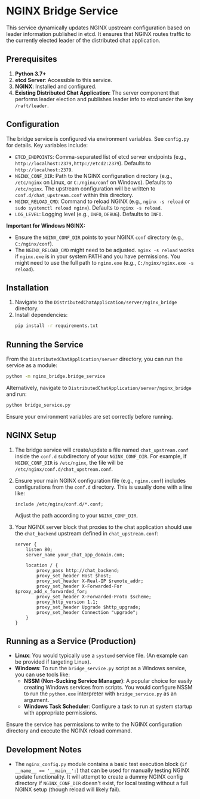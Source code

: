 # NGINX Bridge Service

This service dynamically updates NGINX upstream configuration based on leader information published in etcd. It ensures that NGINX routes traffic to the currently elected leader of the distributed chat application.

## Prerequisites

1.  **Python 3.7+**
2.  **etcd Server**: Accessible to this service.
3.  **NGINX**: Installed and configured.
4.  **Existing Distributed Chat Application**: The server component that performs leader election and publishes leader info to etcd under the key `/raft/leader`.

## Configuration

The bridge service is configured via environment variables. See `config.py` for details. Key variables include:

-   `ETCD_ENDPOINTS`: Comma-separated list of etcd server endpoints (e.g., `http://localhost:2379,http://etcd2:2379`). Defaults to `http://localhost:2379`.
-   `NGINX_CONF_DIR`: Path to the NGINX configuration directory (e.g., `/etc/nginx` on Linux, or `C:/nginx/conf` on Windows). Defaults to `/etc/nginx`. The upstream configuration will be written to `conf.d/chat_upstream.conf` within this directory.
-   `NGINX_RELOAD_CMD`: Command to reload NGINX (e.g., `nginx -s reload` or `sudo systemctl reload nginx`). Defaults to `nginx -s reload`.
-   `LOG_LEVEL`: Logging level (e.g., `INFO`, `DEBUG`). Defaults to `INFO`.

**Important for Windows NGINX:**
-   Ensure the `NGINX_CONF_DIR` points to your NGINX `conf` directory (e.g., `C:/nginx/conf`).
-   The `NGINX_RELOAD_CMD` might need to be adjusted. `nginx -s reload` works if `nginx.exe` is in your system PATH and you have permissions. You might need to use the full path to `nginx.exe` (e.g., `C:/nginx/nginx.exe -s reload`).

## Installation

1.  Navigate to the `DistributedChatApplication/server/nginx_bridge` directory.
2.  Install dependencies:
    ```bash
    pip install -r requirements.txt
    ```

## Running the Service

From the `DistributedChatApplication/server` directory, you can run the service as a module:

```bash
python -m nginx_bridge.bridge_service
```

Alternatively, navigate to `DistributedChatApplication/server/nginx_bridge` and run:

```bash
python bridge_service.py
```

Ensure your environment variables are set correctly before running.

## NGINX Setup

1.  The bridge service will create/update a file named `chat_upstream.conf` inside the `conf.d` subdirectory of your `NGINX_CONF_DIR`. For example, if `NGINX_CONF_DIR` is `/etc/nginx`, the file will be `/etc/nginx/conf.d/chat_upstream.conf`.

2.  Ensure your main NGINX configuration file (e.g., `nginx.conf`) includes configurations from the `conf.d` directory. This is usually done with a line like:
    ```nginx
    include /etc/nginx/conf.d/*.conf;
    ```
    Adjust the path according to your `NGINX_CONF_DIR`.

3.  Your NGINX server block that proxies to the chat application should use the `chat_backend` upstream defined in `chat_upstream.conf`:
    ```nginx
    server {
        listen 80;
        server_name your_chat_app_domain.com;

        location / {
            proxy_pass http://chat_backend;
            proxy_set_header Host $host;
            proxy_set_header X-Real-IP $remote_addr;
            proxy_set_header X-Forwarded-For $proxy_add_x_forwarded_for;
            proxy_set_header X-Forwarded-Proto $scheme;
            proxy_http_version 1.1;
            proxy_set_header Upgrade $http_upgrade;
            proxy_set_header Connection "upgrade";
        }
    }
    ```

## Running as a Service (Production)

-   **Linux**: You would typically use a `systemd` service file. (An example can be provided if targeting Linux).
-   **Windows**: To run the `bridge_service.py` script as a Windows service, you can use tools like:
    -   **NSSM (Non-Sucking Service Manager)**: A popular choice for easily creating Windows services from scripts. You would configure NSSM to run the `python.exe` interpreter with `bridge_service.py` as an argument.
    -   **Windows Task Scheduler**: Configure a task to run at system startup with appropriate permissions.

Ensure the service has permissions to write to the NGINX configuration directory and execute the NGINX reload command.

## Development Notes

-   The `nginx_config.py` module contains a basic test execution block (`if __name__ == '__main__':`) that can be used for manually testing NGINX update functionality. It will attempt to create a dummy NGINX config directory if `NGINX_CONF_DIR` doesn't exist, for local testing without a full NGINX setup (though reload will likely fail).